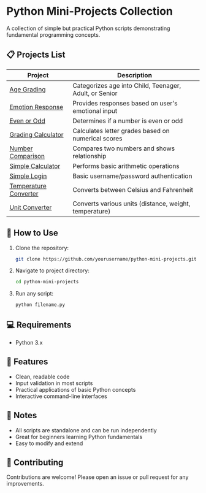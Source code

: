 # Python Mini-Projects Collection

A collection of simple but practical Python scripts demonstrating fundamental programming concepts.

## 📋 Projects List

| Project | Description |
|---------|-------------|
| [Age Grading](age_grading.py) | Categorizes age into Child, Teenager, Adult, or Senior |
| [Emotion Response](emotions.py) | Provides responses based on user's emotional input |
| [Even or Odd](even_or_odd.py) | Determines if a number is even or odd |
| [Grading Calculator](grading_calculator.py) | Calculates letter grades based on numerical scores |
| [Number Comparison](number_comparison.py) | Compares two numbers and shows relationship |
| [Simple Calculator](simple_calculator.py) | Performs basic arithmetic operations |
| [Simple Login](simple_login.py) | Basic username/password authentication |
| [Temperature Converter](temperature_converter.py) | Converts between Celsius and Fahrenheit |
| [Unit Converter](unit_converter.py) | Converts various units (distance, weight, temperature) |

## 🚀 How to Use

1. Clone the repository:
   ```bash
   git clone https://github.com/yourusername/python-mini-projects.git
   ```
2. Navigate to project directory:
   ```bash
   cd python-mini-projects
   ```
3. Run any script:
   ```bash
   python filename.py
   ```

## 💻 Requirements
- Python 3.x

## 🔧 Features
- Clean, readable code
- Input validation in most scripts
- Practical applications of basic Python concepts
- Interactive command-line interfaces

## 📝 Notes
- All scripts are standalone and can be run independently
- Great for beginners learning Python fundamentals
- Easy to modify and extend

## 🤝 Contributing
Contributions are welcome! Please open an issue or pull request for any improvements.
